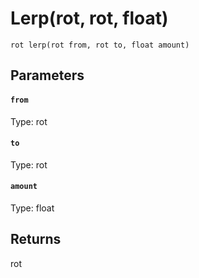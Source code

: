 # Lerp(rot, rot, float)

```
rot lerp(rot from, rot to, float amount)
```

## Parameters

#### `from`
Type: rot

#### `to`
Type: rot

#### `amount`
Type: float

## Returns

rot



